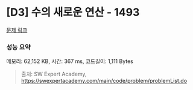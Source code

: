 # [D3] 수의 새로운 연산 - 1493 

[문제 링크](https://swexpertacademy.com/main/code/problem/problemDetail.do?contestProbId=AV2b-QGqADMBBASw) 

### 성능 요약

메모리: 62,152 KB, 시간: 367 ms, 코드길이: 1,111 Bytes



> 출처: SW Expert Academy, https://swexpertacademy.com/main/code/problem/problemList.do